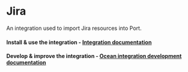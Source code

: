 # Jira

An integration used to import Jira resources into Port.

#### Install & use the integration - [Integration documentation](https://docs.port.io/build-your-software-catalog/sync-data-to-catalog/jira)

#### Develop & improve the integration - [Ocean integration development documentation](https://ocean.getport.io/develop-an-integration/)